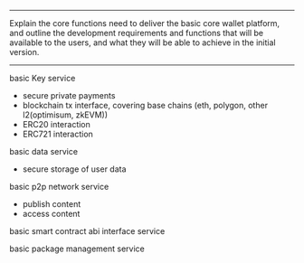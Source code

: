 ***
Explain the core functions need to deliver the basic core wallet platform, and outline the development requirements and functions that will be available to the users, and what they will be able to achieve in the initial version. 
***


basic Key service
- secure private payments
- blockchain tx interface, covering base chains (eth, polygon, other l2(optimisum, zkEVM))
- ERC20 interaction
- ERC721 interaction

basic data service 
- secure storage of user data

basic p2p network service
- publish content
- access content

basic smart contract abi interface service

basic package management service


